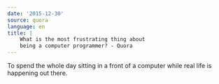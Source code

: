 ```yaml
---
date: '2015-12-30'
source: quora
language: en
title: |
    What is the most frustrating thing about
    being a computer programmer? - Quora
---
```


To spend the whole day sitting in a front of a computer while real life
is happening out there.
